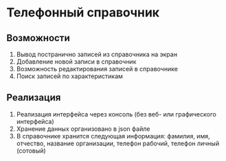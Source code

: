 # Телефонный справочник 

## Возможности
1. Вывод постранично записей из справочника на экран
2. Добавление новой записи в справочник
3. Возможность редактирования записей в справочнике
4. Поиск записей по характеристикам
   
## Реализация
1. Реализация интерфейса через консоль (без веб- или графического интерфейса)
2. Хранение данных организовано в json файле
3. В справочнике хранится следующая информация: фамилия, имя, отчество, название организации, телефон рабочий, телефон личный (сотовый)
